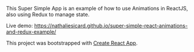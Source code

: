 This Super Simple App is an example of how to use Animations in ReactJS, also using Redux to manage state.

Live demo: https://nathaliesicard.github.io/super-simple-react-animations-and-redux-example/

This project was bootstrapped with [Create React App](https://github.com/facebookincubator/create-react-app).
